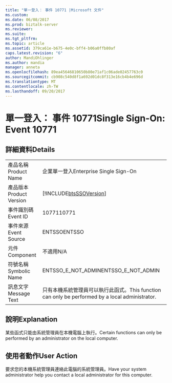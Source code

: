 ```yaml
---
title: "單一登入： 事件 10771 |Microsoft 文件"
ms.custom: 
ms.date: 06/08/2017
ms.prod: biztalk-server
ms.reviewer: 
ms.suite: 
ms.tgt_pltfrm: 
ms.topic: article
ms.assetid: 379ca61e-b675-4e0c-bff4-b06a0ffb80af
caps.latest.revision: "6"
author: MandiOhlinger
ms.author: mandia
manager: anneta
ms.openlocfilehash: 89ea45646810650b80e71af1c06ade02457763c0
ms.sourcegitcommit: cb908c540d8f1a692d01dc8f313e16cb4b4e696d
ms.translationtype: MT
ms.contentlocale: zh-TW
ms.lasthandoff: 09/20/2017
---
```

# <a name="single-sign-on-event-10771"></a><span data-ttu-id="0fa2c-102">單一登入： 事件 10771</span><span class="sxs-lookup"><span data-stu-id="0fa2c-102">Single Sign-On: Event 10771</span></span>
## <a name="details"></a><span data-ttu-id="0fa2c-103">詳細資料</span><span class="sxs-lookup"><span data-stu-id="0fa2c-103">Details</span></span>  
  
|||  
|-|-|  
|<span data-ttu-id="0fa2c-104">產品名稱</span><span class="sxs-lookup"><span data-stu-id="0fa2c-104">Product Name</span></span>|<span data-ttu-id="0fa2c-105">企業單一登入</span><span class="sxs-lookup"><span data-stu-id="0fa2c-105">Enterprise Single Sign-On</span></span>|  
|<span data-ttu-id="0fa2c-106">產品版本</span><span class="sxs-lookup"><span data-stu-id="0fa2c-106">Product Version</span></span>|[!INCLUDE[btsSSOVersion](../includes/btsssoversion-md.md)]|  
|<span data-ttu-id="0fa2c-107">事件識別碼</span><span class="sxs-lookup"><span data-stu-id="0fa2c-107">Event ID</span></span>|<span data-ttu-id="0fa2c-108">10771</span><span class="sxs-lookup"><span data-stu-id="0fa2c-108">10771</span></span>|  
|<span data-ttu-id="0fa2c-109">事件來源</span><span class="sxs-lookup"><span data-stu-id="0fa2c-109">Event Source</span></span>|<span data-ttu-id="0fa2c-110">ENTSSO</span><span class="sxs-lookup"><span data-stu-id="0fa2c-110">ENTSSO</span></span>|  
|<span data-ttu-id="0fa2c-111">元件</span><span class="sxs-lookup"><span data-stu-id="0fa2c-111">Component</span></span>|<span data-ttu-id="0fa2c-112">不適用</span><span class="sxs-lookup"><span data-stu-id="0fa2c-112">N/A</span></span>|  
|<span data-ttu-id="0fa2c-113">符號名稱</span><span class="sxs-lookup"><span data-stu-id="0fa2c-113">Symbolic Name</span></span>|<span data-ttu-id="0fa2c-114">ENTSSO_E_NOT_ADMIN</span><span class="sxs-lookup"><span data-stu-id="0fa2c-114">ENTSSO_E_NOT_ADMIN</span></span>|  
|<span data-ttu-id="0fa2c-115">訊息文字</span><span class="sxs-lookup"><span data-stu-id="0fa2c-115">Message Text</span></span>|<span data-ttu-id="0fa2c-116">只有本機系統管理員可以執行此函式。</span><span class="sxs-lookup"><span data-stu-id="0fa2c-116">This function can only be performed by a local administrator.</span></span>|  
  
## <a name="explanation"></a><span data-ttu-id="0fa2c-117">說明</span><span class="sxs-lookup"><span data-stu-id="0fa2c-117">Explanation</span></span>  
 <span data-ttu-id="0fa2c-118">某些函式只能由系統管理員在本機電腦上執行。</span><span class="sxs-lookup"><span data-stu-id="0fa2c-118">Certain functions can only be performed by an administrator on the local computer.</span></span>  
  
## <a name="user-action"></a><span data-ttu-id="0fa2c-119">使用者動作</span><span class="sxs-lookup"><span data-stu-id="0fa2c-119">User Action</span></span>  
 <span data-ttu-id="0fa2c-120">要求您的本機系統管理員連絡此電腦的系統管理員。</span><span class="sxs-lookup"><span data-stu-id="0fa2c-120">Have your system administrator help you contact a local administrator for this computer.</span></span>